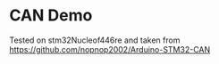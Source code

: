 # CAN Demo

Tested on stm32Nucleof446re and taken from https://github.com/nopnop2002/Arduino-STM32-CAN
